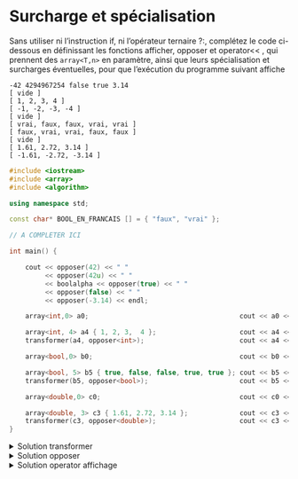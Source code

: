 # Surcharge et spécialisation

Sans utiliser ni l’instruction if, ni l’opérateur ternaire ?:, complétez le code ci-dessous en
définissant les fonctions afficher, opposer et operator<< , qui prennent des `array<T,n>` 
en paramètre, ainsi que leurs spécialisation et surcharges éventuelles, pour que l’exécution 
du programme suivant affiche

~~~
-42 4294967254 false true 3.14
[ vide ]
[ 1, 2, 3, 4 ]
[ -1, -2, -3, -4 ]
[ vide ]
[ vrai, faux, faux, vrai, vrai ]
[ faux, vrai, vrai, faux, faux ]
[ vide ]
[ 1.61, 2.72, 3.14 ]
[ -1.61, -2.72, -3.14 ]
~~~

~~~cpp
#include <iostream>
#include <array>
#include <algorithm>

using namespace std;

const char* BOOL_EN_FRANCAIS [] = { "faux", "vrai" };

// A COMPLETER ICI

int main() {

    cout << opposer(42) << " "
         << opposer(42u) << " "
         << boolalpha << opposer(true) << " "
         << opposer(false) << " "
         << opposer(-3.14) << endl;

    array<int,0> a0;                                      cout << a0 << endl;

    array<int, 4> a4 { 1, 2, 3,  4 };                     cout << a4 << endl;
    transformer(a4, opposer<int>);                        cout << a4 << endl;

    array<bool,0> b0;                                     cout << b0 << endl;

    array<bool, 5> b5 { true, false, false, true, true }; cout << b5 << endl;
    transformer(b5, opposer<bool>);                       cout << b5 << endl;

    array<double,0> c0;                                   cout << c0 << endl;

    array<double, 3> c3 { 1.61, 2.72, 3.14 };             cout << c3 << endl;
    transformer(c3, opposer<double>);                     cout << c3 << endl;
}
~~~


<details>
<summary>Solution transformer</summary>

La fonction prend un `array<T,n>` et une fonction en paramètre, ce qui requiert 3 
arguments génériques. `array<T,N>& a` doit être passé par référence car il est modifié. 
La boucle `for(T& t : a)` doit prendre une référence à `t` pour pouvoir le modifier

~~~cpp
template<typename T, size_t N, typename Fn>
void transformer(array<T,N>& a, Fn f) {
   for(T& t : a)
      t = f(t);
}
~~~

-----------------------------------------------------

</details>

<details>
<summary>Solution opposer</summary>

La solution la plus simple consiste a écrire une fonction générique qui utilise 
l'opérateur unaire `-`, et à la spécialiser pour le type `bool` qui utilise 
l'opérateur `not`. 

~~~cpp
template<typename T>
T opposer(T a) {
   return -a;
}

template<> bool opposer<bool>(bool a) {
   return not a;
}
~~~

En utilisant la déduction d'argument, la spécialisation pourrait aussi s'écrire 

~~~cpp
template<> bool opposer<>(bool a);
~~~

ou

~~~cpp
template<> bool opposer(bool a);
~~~

-----------------------------------------------------

</details>


<details>
<summary>Solution operator affichage </summary>

On écrit une version générique qui affiche des `array<T,n>` 
et on la **surcharge** pour les 2 cas particulier `array<bool,n>`
et `array<T,0>`. Comme cela crée une ambiguité pour l'appel 
avec `array<bool,0>`, on ajoute une surcharge supplémentaire
pour ce cas particulier avec une fonction non générique.

~~~cpp
template<typename T, size_t N>
ostream& operator<<(ostream& os, array<T,N> const& a) {
   os << "[ ";
   for(T const& e : a)
      os << e << ", ";
   os << "\b\b ]";
   return os;
}

template<size_t N>
ostream& operator<<(ostream& os, array<bool,N> const& a) {
   os << "[ ";
   for(bool e : a)
      os << BOOL_EN_FRANCAIS[e] << ", ";
   os << "\b\b ]";
   return os;
}

template<typename T>
ostream& operator<<(ostream& os, array<T,0> const& a) {
   os << "[ vide ]";
   return os;
}

ostream& operator<<(ostream& os, array<bool,0> const& a) {  // lève l'ambiguité
   return operator<< <bool>(os,a);
}
~~~

-----------------------------------------------------

</details>